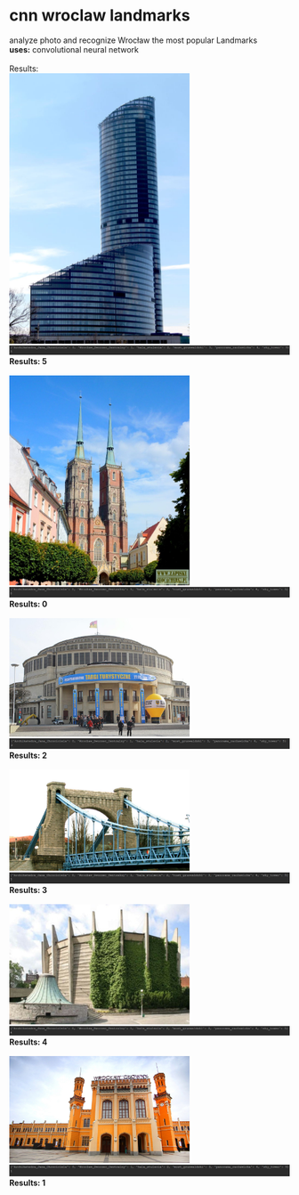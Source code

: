  # cnn wroclaw landmarks

analyze photo and recognize Wrocław the most popular Landmarks <br />
**uses:** convolutional neural network
<br /><br />
Results:<br />
<img src="skytower.jpg" width="324">
![alt text](r_skytower.JPG)
<br />
**Results: 5**
<br /><br />
<img src="Archikatedra_Jana_Chrzciciela.jpg" width="324">
![alt text](r_archikatedra_jana_chrzcicela.JPG)
<br />
**Results: 0**
<br /><br />
<img src="hala_stulecia.jpg" width="324">
![alt text](r_hala_stulecia.JPG)
<br />
**Results: 2**
<br /><br />
<img src="most_grunwaldzki.jpg" width="324">
![alt text](r_most_grunwaldzki.JPG)
<br />
**Results: 3**
<br /><br />
<img src="panorama_raclawicka.jpg" width="324">
![alt text](r_panorama_raclawicka.JPG)
<br />
**Results: 4**
<br /><br />
<img src="pkp.jpg" width="324">
![alt text](r_pkp.JPG)
<br />
**Results: 1**